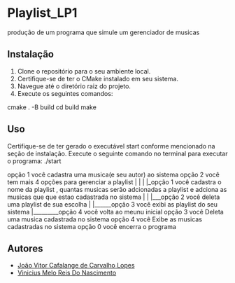 # Playlist_LP1
produção de um programa que simule um gerenciador de musicas

## Instalação

1. Clone o repositório para o seu ambiente local.
2. Certifique-se de ter o CMake instalado em seu sistema.
3. Navegue até o diretório raiz do projeto.
4. Execute os seguintes comandos:

cmake . -B build
cd build
make

## Uso

Certifique-se de ter gerado o executável start conforme mencionado na seção de instalação.
Execute o seguinte comando no terminal para executar o programa: ./start

opção 1 você cadastra uma musica(e seu autor) ao sistema
opção 2 você tem mais 4 opções para gerenciar a playlist
|  |  | |_opção 1 você cadastra o nome da playlist  , quantas musicas serão adcionadas a playlist e adciona as musicas que que estao cadastrada no sistema
|  |  |___opção 2 você deleta uma playlist de sua escolha
|  |______opção 3 você exibi as playlist do seu sistema
|_________opção 4 você volta ao meunu inicial
opção 3 você Deleta uma musica cadastrada no sistema
opção 4 você Exibe as musicas cadastradas no sistema
opção 0 você encerra o programa

## Autores

- [ João Vitor Cafalange de Carvalho Lopes](https://github.com/Jcalafange)
- [ Vinicius Melo Reis Do Nascimento](https://github.com/ViniciusMeloReis)